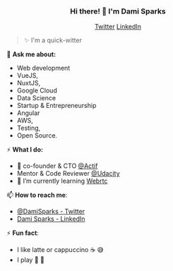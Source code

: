 <h3 align="center">Hi there! 👋  I'm Dami Sparks</h3>
<p align="center">
  <a href="//twitter.com/DamiSparks">Twitter</a>
  <a href="//www.linkedin.com/in/damisparks">LinkedIn</a>
</p>

> ✨ I'm a quick-witter


💬 **Ask me about:** 
* Web development
* VueJS, 
* NuxtJS, 
* Google Cloud
* Data Science
* Startup & Entrepreneurship
* Angular 
* AWS, 
* Testing, 
* Open Source.


⚡️ **What I do:**
- 🔭 co-founder & CTO [@Actif](www.actif.online.com)
- Mentor & Code Reviewer [@Udacity](https://www.udacity.com/)
- 🌱 I’m currently learning [Webrtc](https://webrtc.org/getting-started/overview)


📫 **How to reach me**:

- [@DamiSparks - Twitter](https://twitter.com/DamiSparks) 
- [Dami Sparks - LinkedIn](https://www.linkedin.com/in/damisparks)

⚡ **Fun fact**:

- I like latte or cappuccino ☕️ 😅
- I play 🎸 🥁 
<!--
**damisparks/damisparks** is a ✨ _special_ ✨ repository because its `README.md` (this file) appears on your GitHub profile.

Here are some ideas to get you started:

- 🌱 I’m currently learning ...
- 👯 I’m looking to collaborate on ...
- 🤔 I’m looking for help with ...
- 💬 Ask me about ...
- 📫 How to reach me: ...
- 😄 Pronouns: ...
- ⚡ Fun fact: ...
-->
